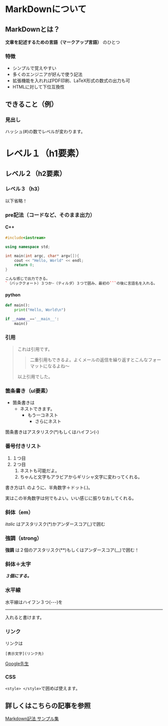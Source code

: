 # MarkDownについて

## MarkDownとは？

__文章を記述するための言語（マークアップ言語）__ のひとつ

### 特徴

* シンプルで覚えやすい
* 多くのエンジニアが好んで使う記法
* 拡張機能を入れればPDF印刷、LaTeX形式の数式の出力も可
* HTMLに対して下位互換性

## できること（例）

### 見出し

ハッシュ(#)の数でレベルが変わります。

# レベル１（h1要素）

## レベル２（h2要素）

### レベル３（h3）

以下省略！

### pre記法（コードなど、そのまま出力）

#### C++

```cpp
#include<iostream>

using namespace std;

int main(int argc, char* argv[]){
    cout << "Hello, World" << endl;
    return 0;
}

こんな感じで出力できる。
`（バッククォート）３つか~（ティルダ）３つで囲み、最初の```の後に言語名を入れる。
```

#### python

```py
def main():
    print("Hello, World\n")

if __name__=='__main__':
    main()
```

### 引用

> これは引用です。
> > 二重引用もできるよ。よくメールの返信を繰り返すとこんなフォーマットになるよね～
> 
> 以上引用でした。

### 箇条書き（ul要素）

* 箇条書きは
  * ネストできます。
    * もう一コネスト
      * さらにネスト

箇条書きはアスタリスク(*)もしくはハイフン(-)

### 番号付きリスト

1. １つ目
2. ２つ目
    1. ネストも可能だよ。
    2. ちゃんと文字もアラビアからギリシャ文字に変わってくれる。

書き方は1. のように、半角数字＋ドット(.)。

実はこの半角数字は何でもよい。いい感じに振りなおしてくれる。

### 斜体（em）

_italic_ はアスタリスク(\*)かアンダースコア(\_)で囲む

### 強調（strong）

__強調__ は２個のアスタリスク(**)もしくはアンダースコア(__)で囲む！

### 斜体＋太字

___３個にする。___

### 水平線

水平線はハイフン３つ(---)を

---

入れると書けます。

### リンク

リンクは

```
[表示文字](リンク先)
```

[Google先生](https://www.google.co.jp/)

### CSS

`<style> </style>`で囲めば使えます。

## 詳しくはこちらの記事を参照

[Markdown記法 サンプル集](https://qiita.com/tbpgr/items/989c6badefff69377da7)